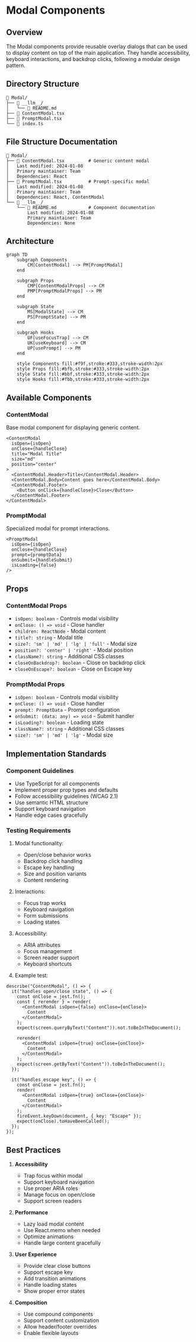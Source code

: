 # Modal Components

## Overview

The Modal components provide reusable overlay dialogs that can be used to display content on top of the main application. They handle accessibility, keyboard interactions, and backdrop clicks, following a modular design pattern.

## Directory Structure

```
📁 Modal/
├── 📁 __llm__/
│   └── 📄 README.md
├── 📄 ContentModal.tsx
├── 📄 PromptModal.tsx
└── 📄 index.ts
```

## File Structure Documentation

```
📁 Modal/
├── 📄 ContentModal.tsx         # Generic content modal
│   Last modified: 2024-01-08
│   Primary maintainer: Team
│   Dependencies: React
├── 📄 PromptModal.tsx          # Prompt-specific modal
│   Last modified: 2024-01-08
│   Primary maintainer: Team
│   Dependencies: React, ContentModal
└── 📁 __llm__/
    └── 📄 README.md            # Component documentation
        Last modified: 2024-01-08
        Primary maintainer: Team
        Dependencies: None
```

## Architecture

```mermaid
graph TD
    subgraph Components
        CM[ContentModal] --> PM[PromptModal]
    end

    subgraph Props
        CMP[ContentModalProps] --> CM
        PMP[PromptModalProps] --> PM
    end

    subgraph State
        MS[ModalState] --> CM
        PS[PromptState] --> PM
    end

    subgraph Hooks
        UF[useFocusTrap] --> CM
        UK[useKeyboard] --> CM
        UP[usePrompt] --> PM
    end

    style Components fill:#f9f,stroke:#333,stroke-width:2px
    style Props fill:#bfb,stroke:#333,stroke-width:2px
    style State fill:#bbf,stroke:#333,stroke-width:2px
    style Hooks fill:#fbb,stroke:#333,stroke-width:2px
```

## Available Components

### ContentModal

Base modal component for displaying generic content.

```tsx
<ContentModal
  isOpen={isOpen}
  onClose={handleClose}
  title="Modal Title"
  size="md"
  position="center"
>
  <ContentModal.Header>Title</ContentModal.Header>
  <ContentModal.Body>Content goes here</ContentModal.Body>
  <ContentModal.Footer>
    <Button onClick={handleClose}>Close</Button>
  </ContentModal.Footer>
</ContentModal>
```

### PromptModal

Specialized modal for prompt interactions.

```tsx
<PromptModal
  isOpen={isOpen}
  onClose={handleClose}
  prompt={promptData}
  onSubmit={handleSubmit}
  isLoading={false}
/>
```

## Props

### ContentModal Props

- `isOpen: boolean` - Controls modal visibility
- `onClose: () => void` - Close handler
- `children: ReactNode` - Modal content
- `title?: string` - Modal title
- `size?: 'sm' | 'md' | 'lg' | 'full'` - Modal size
- `position?: 'center' | 'right'` - Modal position
- `className?: string` - Additional CSS classes
- `closeOnBackdrop?: boolean` - Close on backdrop click
- `closeOnEscape?: boolean` - Close on Escape key

### PromptModal Props

- `isOpen: boolean` - Controls modal visibility
- `onClose: () => void` - Close handler
- `prompt: PromptData` - Prompt configuration
- `onSubmit: (data: any) => void` - Submit handler
- `isLoading?: boolean` - Loading state
- `className?: string` - Additional CSS classes
- `size?: 'sm' | 'md' | 'lg'` - Modal size

## Implementation Standards

### Component Guidelines

- Use TypeScript for all components
- Implement proper prop types and defaults
- Follow accessibility guidelines (WCAG 2.1)
- Use semantic HTML structure
- Support keyboard navigation
- Handle edge cases gracefully

### Testing Requirements

1. Modal functionality:

   - Open/close behavior works
   - Backdrop click handling
   - Escape key handling
   - Size and position variants
   - Content rendering

2. Interactions:

   - Focus trap works
   - Keyboard navigation
   - Form submissions
   - Loading states

3. Accessibility:

   - ARIA attributes
   - Focus management
   - Screen reader support
   - Keyboard shortcuts

4. Example test:

```tsx
describe("ContentModal", () => {
  it("handles open/close state", () => {
    const onClose = jest.fn();
    const { rerender } = render(
      <ContentModal isOpen={false} onClose={onClose}>
        Content
      </ContentModal>
    );
    expect(screen.queryByText("Content")).not.toBeInTheDocument();

    rerender(
      <ContentModal isOpen={true} onClose={onClose}>
        Content
      </ContentModal>
    );
    expect(screen.getByText("Content")).toBeInTheDocument();
  });

  it("handles escape key", () => {
    const onClose = jest.fn();
    render(
      <ContentModal isOpen={true} onClose={onClose}>
        Content
      </ContentModal>
    );
    fireEvent.keyDown(document, { key: "Escape" });
    expect(onClose).toHaveBeenCalled();
  });
});
```

## Best Practices

1. **Accessibility**

   - Trap focus within modal
   - Support keyboard navigation
   - Use proper ARIA roles
   - Manage focus on open/close
   - Support screen readers

2. **Performance**

   - Lazy load modal content
   - Use React.memo when needed
   - Optimize animations
   - Handle large content gracefully

3. **User Experience**

   - Provide clear close buttons
   - Support escape key
   - Add transition animations
   - Handle loading states
   - Show proper error states

4. **Composition**
   - Use compound components
   - Support content customization
   - Allow header/footer overrides
   - Enable flexible layouts

